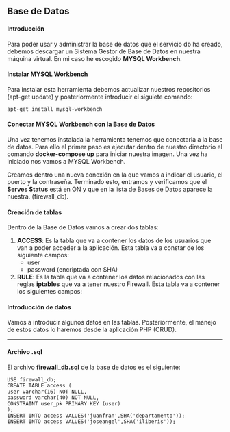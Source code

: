 ## Base de Datos

#### Introducción
Para poder usar y administrar la base de datos que el servicio db ha creado, debemos descargar un Sistema Gestor de Base de Datos en nuestra máquina virtual. En mi caso he escogido **MYSQL Workbench**. 

#### Instalar MYSQL Workbench
Para instalar esta herramienta debemos actualizar nuestros repositorios (apt-get update) y posteriormente introducir el siguiete comando:
~~~
apt-get install mysql-workbench
~~~

#### Conectar MYSQL Workbench con la Base de Datos
Una vez tenemos instalada la herramienta tenemos que conectarla a la base de datos. Para ello el primer paso es ejecutar dentro de nuestro directorio el comando **docker-compose up** para iniciar nuestra imagen. Una vez ha iniciado nos vamos a MYSQL Workbench.

Creamos dentro una nueva conexión en la que vamos a indicar el usuario, el puerto y la contraseña. Terminado esto, entramos y verificamos que el **Serves Status** está en ON y que en la lista de Bases de Datos aparece la nuestra. (firewall_db).

#### Creación de tablas
Dentro de la Base de Datos vamos a crear dos tablas:
1. **ACCESS**: Es la tabla que va a contener los datos de los usuarios que van a poder acceder a la aplicación. Esta tabla va a constar de los siguiente campos:
    - user
    - password (encriptada con SHA)
2. **RULE**: Es la tabla que va a contener los datos relacionados con las reglas **iptables** que va a tener nuestro Firewall. Esta tabla va a contener los siguientes campos: 

#### Introducción de datos
Vamos a introducir algunos datos en las tablas. Posteriormente, el manejo de estos datos lo haremos desde la aplicación PHP (CRUD).
___

#### Archivo .sql
El archivo **firewall_db.sql** de la base de datos es el siguiente:
~~~
USE firewall_db;
CREATE TABLE access (
user varchar(16) NOT NULL,
password varchar(40) NOT NULL,
CONSTRAINT user_pk PRIMARY KEY (user)
);
INSERT INTO access VALUES('juanfran',SHA('departamento'));
INSERT INTO access VALUES('joseangel',SHA('iliberis'));
~~~